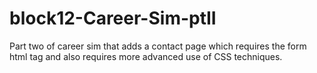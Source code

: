# block12-Career-Sim-ptII

Part two of career sim that adds a contact page which requires the form html tag and also requires more advanced use of CSS techniques.

